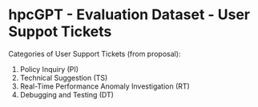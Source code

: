 # hpcGPT - Evaluation Dataset - User Suppot Tickets

Categories of User Support Tickets (from proposal):
1. Policy Inquiry (PI)
2. Technical Suggestion (TS)
3. Real-Time Performance Anomaly Investigation (RT)
4. Debugging and Testing (DT)

